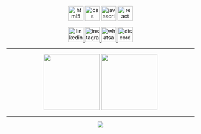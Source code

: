 <p align="center">
  <img src="https://cdn.jsdelivr.net/gh/devicons/devicon/icons/html5/html5-original.svg" height="40" alt="html5 logo" />
  <img src="https://cdn.jsdelivr.net/gh/devicons/devicon/icons/css3/css3-original.svg" height="40" alt="css logo" />
  <img src="https://cdn.jsdelivr.net/gh/devicons/devicon/icons/javascript/javascript-original.svg" height="40" alt="javascript logo" />
  <img src="https://cdn.jsdelivr.net/gh/devicons/devicon/icons/react/react-original.svg" height="40" alt="react logo" />
</p>

<p align="center">
  <a href="https://www.linkedin.com/in/jose2basoa" target="_blank">
    <img src="https://raw.githubusercontent.com/maurodesouza/profile-readme-generator/master/src/assets/icons/social/linkedin/default.svg" height="40" alt="linkedin logo" />
  </a>
  <a href="https://www.instagram.com/me.basoajose/" target="_blank">
    <img src="https://raw.githubusercontent.com/maurodesouza/profile-readme-generator/master/src/assets/icons/social/instagram/default.svg" height="40" alt="instagram logo" />
  </a>
  <a href="https://api.whatsapp.com/send/?phone=%2B5518997110611&text&type=phone_number&app_absent=0" target="_blank">
    <img src="https://raw.githubusercontent.com/maurodesouza/profile-readme-generator/master/src/assets/icons/social/whatsapp/default.svg" height="40" alt="whatsapp logo" />
  </a>
  <img src="https://raw.githubusercontent.com/maurodesouza/profile-readme-generator/master/src/assets/icons/social/discord/default.svg" height="40" alt="discord logo" />
</p>

---

<p align="center">
  <img src="https://github-readme-stats.vercel.app/api?username=jose2basoa&hide_title=true&show_icons=true&include_all_commits=true&count_private=true&theme=github_dark&hide_border=true" height="150" />
  <img src="https://github-readme-stats.vercel.app/api/top-langs?username=jose2basoa&layout=compact&langs_count=5&theme=github_dark&hide_border=true" height="150" />
</p>

---

<p align="center">
  <img src="https://visitor-badge.laobi.icu/badge?page_id=jose2basoa.jose2basoa&left_text=visitantes" />
</p>

